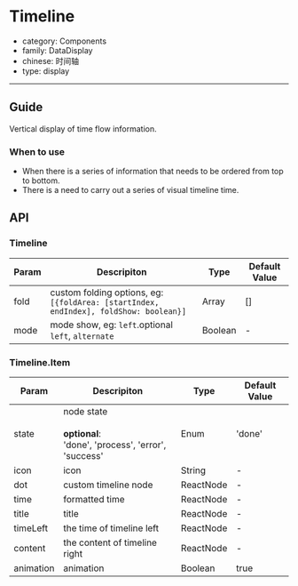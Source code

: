 # Timeline

-   category: Components
-   family: DataDisplay
-   chinese: 时间轴
-   type: display

---

## Guide

Vertical display of time flow information.

### When to use

- When there is a series of information that needs to be ordered from top to bottom.
- There is a need to carry out a series of visual timeline time.

## API

### Timeline

| Param | Descripiton  | Type  | Default Value |
| ---- | ------------------------------------------------------------------- | ----- | --- |
| fold | custom folding options, eg: `[{foldArea: [startIndex, endIndex], foldShow: boolean}]` | Array | \[] |
| mode | mode show, eg: `left`.optional `left`, `alternate`                                    | Boolean | -   |

### Timeline.Item

| Param | Descripiton  | Type  | Default Value |
| --------- | ------------------------------------------------------------- | --------- | ------ |
| state     | node state <br><br>**optional**:<br>'done', 'process', 'error', 'success' | Enum      | 'done' |
| icon      | icon                                                            | String    | -      |
| dot       | custom timeline node                                                      | ReactNode | -      |
| time      | formatted time                                                       | ReactNode | -      |
| title     | title                                                            | ReactNode | -      |
| timeLeft  |the time of timeline left                                                          | ReactNode | -      |
| content   | the content of timeline right                                                          | ReactNode | -      |
| animation | animation                                                            | Boolean   | true   |
